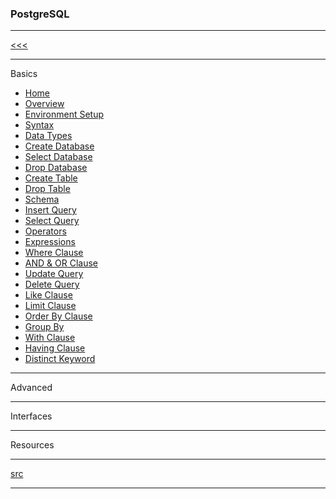 
### PostgreSQL

---

[<<<](https://github.com/ttltrk/PRG/blob/master/MANUALS.MD)

---

Basics

* <a href="">Home</a>
* <a href="">Overview</a>
* <a href="">Environment Setup</a>
* <a href="">Syntax</a>
* <a href="">Data Types</a>
* <a href="">Create Database</a>
* <a href="">Select Database</a>
* <a href="">Drop Database</a>
* <a href="">Create Table</a>
* <a href="">Drop Table</a>
* <a href="">Schema</a>
* <a href="">Insert Query</a>
* <a href="">Select Query</a>
* <a href="">Operators</a>
* <a href="">Expressions</a>
* <a href="">Where Clause</a>
* <a href="">AND & OR Clause</a>
* <a href="">Update Query</a>
* <a href="">Delete Query</a>
* <a href="">Like Clause</a>
* <a href="">Limit Clause</a>
* <a href="">Order By Clause</a>
* <a href="">Group By</a>
* <a href="">With Clause</a>
* <a href="">Having Clause</a>
* <a href="">Distinct Keyword</a>

---

Advanced

---

Interfaces

---

Resources

---

[src](https://www.tutorialspoint.com/postgresql/index.htm)

---
